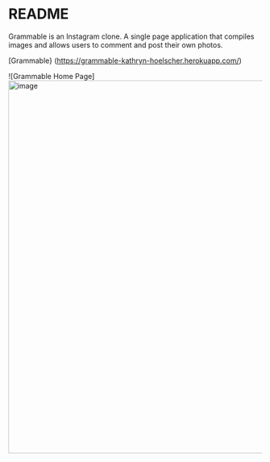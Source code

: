 # README

Grammable is an Instagram clone. A single page application that compiles images and allows users to comment and post their own photos. 

[Grammable} (https://grammable-kathryn-hoelscher.herokuapp.com/)

![Grammable Home Page]<img width="740" alt="image" src="https://user-images.githubusercontent.com/56094085/96037615-ae903100-0e2b-11eb-937d-d25b1b642c7e.png">
